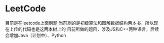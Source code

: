 # LeetCode
目前是在leetcode上面刷题
当前刷的是初级算法和图解数据结构两本书，所以现在上传的代码也是这两本树上的
目前所做的题目，涉及JS和C++两种语言，后续会增加Java（计划中）、Python